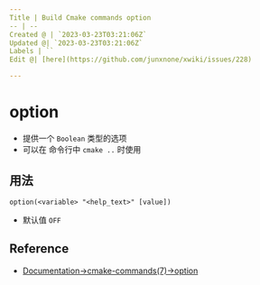 ```yaml
---
Title | Build Cmake commands option
-- | --
Created @ | `2023-03-23T03:21:06Z`
Updated @| `2023-03-23T03:21:06Z`
Labels | ``
Edit @| [here](https://github.com/junxnone/xwiki/issues/228)

---
```

# option

- 提供一个 `Boolean` 类型的选项
- 可以在 命令行中 `cmake ..` 时使用

## 用法

```
option(<variable> "<help_text>" [value])
```
- 默认值 `OFF`

## Reference

- [Documentation->cmake-commands(7)->option](https://cmake.org/cmake/help/latest/command/option.html)
